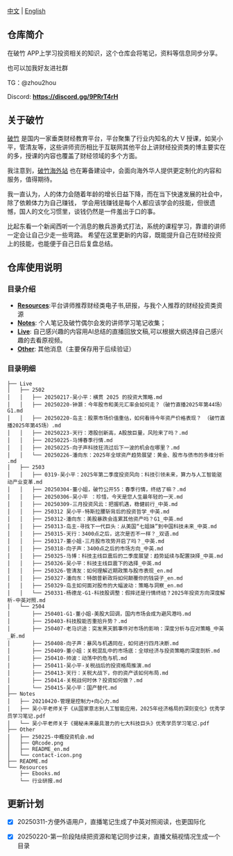 [中文](README.md) | [English](Other/README_en.md)

## 仓库简介

在破竹 APP上学习投资相关的知识，这个仓库会将笔记，资料等信息同步分享。

也可以加我好友进社群 

TG：@zhou2hou

Discord: **https://discord.gg/9PRrT4rH**



## 关于破竹
[破竹](https://pc.pozhu.com) 是国内一家垂类财经教育平台，平台聚集了行业内知名的大 V 授课，如吴小平，管清友等，这些讲师资历相比于互联网其他平台上讲财经投资类的博主要实在的多，授课的内容也覆盖了财经领域的多个方面。

我注意到，[破竹海外站](https://www.pozhu.app) 也在筹备建设中，会面向海外华人提供更定制化的内容和服务，值得期待。

我一直认为，人的体力会随着年龄的增长日益下降，而在当下快速发展的社会中，除了依赖体力为自己赚钱，
学会用钱赚钱是每个人都应该学会的技能，但很遗憾，国人的文化习惯里，谈钱仍然是一件羞出于口的事。

比起东看一个新闻西听一个消息的散兵游勇式打法，系统的课程学习，靠谱的讲师一定会让自己少走一些弯路。
希望在这里更新的内容，既能提升自己在财经投资上的技能，也能便于自己日后复盘总结。


## 仓库使用说明
### 目录介绍

- [**Resources**](https://github.com/zhouzhoutu/PozhuFinance/tree/main/Resources):平台讲师推荐财经类电子书,研报，与我个人推荐的财经投资类资源
- [**Notes**](https://github.com/zhouzhoutu/PozhuFinance/tree/main/Notes): 个人笔记及破竹偶尔会发的讲师学习笔记收集；
- [**Live**](https://github.com/zhouzhoutu/PozhuFinance/tree/main/Live): 自己感兴趣的内容用AI总结的直播回放文稿,可以根据大纲选择自己感兴趣的去看原视频。
- [**Other**](https://github.com/zhouzhoutu/PozhuFinance/tree/main/Other): 其他消息（主要保存用于后续验证）

### 目录明细
```
├── Live
│   ├── 2502
│   │   ├── 20250217-吴小平：横贯 2025 的投资大策略.md
│   │   ├── 20250220-钟灏：今年股市和美元汇率会如何走？（破竹直播2025年第44场）G1.md
│   │   ├── 20250220-岛主：股票市场价值重估，如何看待今年资产价格表现？ （破竹直播2025年第45场）.md
│   │   ├── 20250223-天行：港股创新高，A股放巨量，风险来了吗？.md
│   │   ├── 20250225-马博春季行情.md
│   │   ├── 20250225-向子声科技狂流过后下一波的机会在哪里？.md
│   │   └── 20250226-潘向东：2025年全球资产趋势展望：黄金、股市与债市的多维分析 .md
│   ├── 2503
│   │   ├── 0319-吴小平：2025年第二季度投资风向：科技引领未来，算力与人工智能驱动产业变革.md
│   │   ├── 20250304-董小姐，破竹公开55：春季行情，终结了嘛？.md
│   │   ├── 20250306-吴小平 ：珍惜，今天是您人生最年轻的一天.md
│   │   ├── 20250309-三月投资风云：把握机遇，稳健前行_中英.md
│   │   ├── 250312 吴小平-特斯拉腰斩背后的投资哲学_中英.md
│   │   ├── 250312-潘向东：美股暴跌会连累其他资产吗？G1_中英.md
│   │   ├── 250313-岛主-寻找下一代巨头：从美国“七姐妹”到中国科技未来_中英.md
│   │   ├── 250315-天行：3400点之后，这次是否不一样？_双语.md
│   │   ├── 250317-董小姐-三月股市攻势开启了吗？_中英.md
│   │   ├── 250318-向子声：3400点之后的市场方向_中英.md
│   │   ├── 250325-马博：科技主线巨震后的二季度展望：趋势延续与配置抉择_中英.md
│   │   ├── 250326-吴小平：科技主线巨震下的选择_中英.md
│   │   ├── 250326-管清友：如何理解近期政策与股市表现_en.md
│   │   ├── 250327-潘向东：特朗普新政将如何颠覆你的钱袋子_en.md
│   │   ├── 250329-岛主如何面对股市的大幅波动：策略与洞察_en.md
│   │   └── 250331-杨德龙-G1-科技股调整：假摔还是行情终结？2025年投资方向深度解析-中英对照.md
│   └── 2504
│       ├── 250401-G1-董小姐-美股大回调，国内市场会成为避风港吗.md
│       ├── 250403-科技股能否重拾升势？.md
│       ├── 250407-老马识途：突发黑天鹅事件对市场的影响：深度分析与应对策略_中英_新.md
│       ├── 250408-向子声：暴风与机遇同在，如何进行四月决断.md
│       ├── 250409-董小姐：关税混乱中的市场底：全球经济与投资策略的深度剖析.md
│       ├── 250410-帅波：动荡中的危与机.md
│       ├── 250411-吴小平-关税战后的投资格局推演.md
│       ├── 250413-天行：关税大战下，你的资产该如何布局.md
│       ├── 250414-关税战何时休？投资如何做？.md
│       └── 250415-吴小平：国产替代.md
├── Notes
│   ├── 20210420-管理是控制力+向心力.md
│   ├── 吴小平老师关于《从国家意志到人工智能应用，2025年经济格局的深刻变化》优秀学员学习笔记.pdf
│   └── 吴小平老师关于《揭秘未来最具潜力的七大科技巨头》优秀学员学习笔记.pdf
├── Other
│   ├── 250225-中概投资机会.md
│   ├── QRcode.png
│   ├── README_en.md
│   └── contact-icon.png
├── README.md
└── Resources
    ├── Ebooks.md
    └── 行业研报.md

```

## 更新计划
- [x] 20250311-方便外语用户，直播笔记生成了中英对照阅读，也更国际化
- [x] 20250220-第一阶段陆续把资源和笔记同步过来，直播文稿视情况生成一个目录

